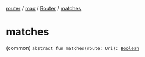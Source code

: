 [router](../../index.md) / [max](../index.md) / [Router](index.md) / [matches](./matches.md)

# matches

(common) `abstract fun matches(route: Uri): `[`Boolean`](https://kotlinlang.org/api/latest/jvm/stdlib/kotlin/-boolean/index.html)